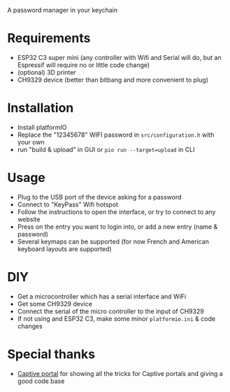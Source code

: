A password manager in your keychain

# Requirements

- ESP32 C3 super mini (any controller with Wifi and Serial will do, but an Espressif will require no or little code change)
- (optional) 3D printer
- CH9329 device (better than bitbang and more convenient to plug)

# Installation

- Install platformIO
- Replace the "12345678" WIFI password in `src/configuration.h` with your own
- run "build & upload" in GUI or `pio run --target=upload` in CLI

# Usage

- Plug to the USB port of the device asking for a password
- Connect to "KeyPass" Wifi hotspot
- Follow the instructions to open the interface, or try to connect to any website
- Press on the entry you want to login into, or add a new entry (name & password)
- Several keymaps can be supported (for now French and American keyboard layouts are supported)

# DIY

- Get a microcontroller which has a serial interface and WiFi
- Get some CH9329 device
- Connect the serial of the micro controller to the input of CH9329
- If not using and ESP32 C3, make some minor `platformio.ini` & code changes

# Special thanks

- [Captive portal](https://github.com/CDFER/Captive-Portal-ESP32/) for showing all the tricks for Captive portals and giving a good code base
